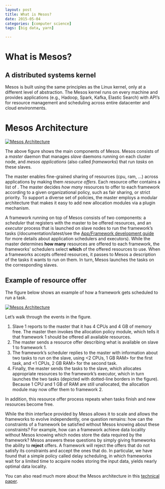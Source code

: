 ```yaml
---
layout: post
title: What is Mesos? 
date: 2015-05-04
categories: [computer science]
tags: [big data, yarn]

---
```


# What is Mesos?

## A distributed systems kernel

Mesos is built using the same principles as the Linux kernel, only at a different level of abstraction. The Mesos kernel runs on every machine and provides applications (e.g., Hadoop, Spark, Kafka, Elastic Search) with API’s for resource management and scheduling across entire datacenter and cloud environments.


# Mesos Architecture

[![Mesos
Architecture](http://mesos.apache.org/assets/img/documentation/architecture3.jpg)](http://mesos.apache.org/assets/img/documentation/architecture3.jpg)

The above figure shows the main components of Mesos. Mesos consists of a
*master* daemon that manages *slave* daemons running on each cluster
node, and *mesos applications* (also called *frameworks*) that run
*tasks* on these slaves.

The master enables fine-grained sharing of resources (cpu, ram, …)
across applications by making them *resource offers*. Each resource
offer contains a list of . The master decides *how many* resources to
offer to each framework according to a given organizational policy, such
as fair sharing, or strict priority. To support a diverse set of
policies, the master employs a modular architecture that makes it easy
to add new allocation modules via a plugin mechanism.

A framework running on top of Mesos consists of two components: a
*scheduler* that registers with the master to be offered resources, and
an *executor* process that is launched on slave nodes to run the
framework’s tasks (/documentation/latest/see the [App/Framework
development guide](app-framework-development-guide/) for more details
about application schedulers and executors). While the master determines
**how many** resources are offered to each framework, the frameworks'
schedulers select **which** of the offered resources to use. When a
frameworks accepts offered resources, it passes to Mesos a description
of the tasks it wants to run on them. In turn, Mesos launches the tasks
on the corresponding slaves.

## Example of resource offer

The figure below shows an example of how a framework gets scheduled to
run a task.

[![Mesos
Architecture](http://mesos.apache.org/assets/img/documentation/architecture-example.jpg)](http://mesos.apache.org/assets/img/documentation/architecture-example.jpg)

Let’s walk through the events in the figure.

1.  Slave 1 reports to the master that it has 4 CPUs and 4 GB of memory
    free. The master then invokes the allocation policy module, which
    tells it that framework 1 should be offered all available resources.
2.  The master sends a resource offer describing what is available on
    slave 1 to framework 1.
3.  The framework’s scheduler replies to the master with information
    about two tasks to run on the slave, using \<2 CPUs, 1 GB RAM\> for
    the first task, and \<1 CPUs, 2 GB RAM\> for the second task.
4.  Finally, the master sends the tasks to the slave, which allocates
    appropriate resources to the framework’s executor, which in turn
    launches the two tasks (depicted with dotted-line borders in the
    figure). Because 1 CPU and 1 GB of RAM are still unallocated, the
    allocation module may now offer them to framework 2.

In addition, this resource offer process repeats when tasks finish and
new resources become free.

While the thin interface provided by Mesos allows it to scale and allows
the frameworks to evolve independently, one question remains: how can
the constraints of a framework be satisfied without Mesos knowing about
these constraints? For example, how can a framework achieve data
locality without Mesos knowing which nodes store the data required by
the framework? Mesos answers these questions by simply giving frameworks
the ability to **reject** offers. A framework will reject the offers
that do not satisfy its constraints and accept the ones that do. In
particular, we have found that a simple policy called delay scheduling,
in which frameworks wait for a limited time to acquire nodes storing the
input data, yields nearly optimal data locality.

You can also read much more about the Mesos architecture in this
[technical paper](http://mesos.berkeley.edu/mesos_tech_report.pdf).

